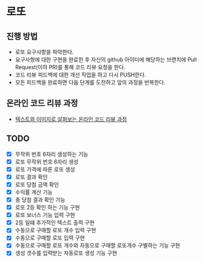 # 로또
## 진행 방법
* 로또 요구사항을 파악한다.
* 요구사항에 대한 구현을 완료한 후 자신의 github 아이디에 해당하는 브랜치에 Pull Request(이하 PR)를 통해 코드 리뷰 요청을 한다.
* 코드 리뷰 피드백에 대한 개선 작업을 하고 다시 PUSH한다.
* 모든 피드백을 완료하면 다음 단계를 도전하고 앞의 과정을 반복한다.

## 온라인 코드 리뷰 과정
* [텍스트와 이미지로 살펴보는 온라인 코드 리뷰 과정](https://github.com/next-step/nextstep-docs/tree/master/codereview)

## TODO
- [x] 무작위 번호 6자리 생성하는 기능
- [x] 로또 무작위 번호 6자리 생성
- [x] 로또 가격에 따른 로또 생성
- [x] 로또 결과 확인
- [x] 로또 당첨 금액 확인
- [x] 수익률 계산 기능
- [x] 총 당첨 결과 확인 기능
- [x] 로또 2등 확인 하는 기능 구현
- [x] 로또 보너스 기능 입력 구현
- [x] 2등 일떄 추가적인 텍스트 출력 구현
- [x] 수동으로 구매할 로또 개수 입력 구현
- [x] 수동으로 구매할 로또 입력 구현
- [x] 수동으로 구매할 로또 개수와 자동으로 구매할 로또개수 구별하는 기능 구현
- [x] 생성 갯수를 입력받는 자동로또 생성 기능 구현
